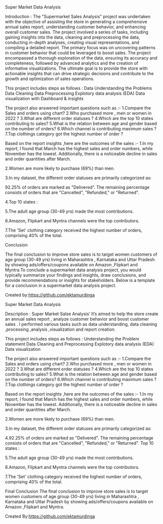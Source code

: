 Super Market Data Analysis

Introduction :
The "Supermarket Sales Analysis" project was undertaken with the objective of assisting the store in generating a comprehensive annual sales report, understanding customer behavior, and enhancing overall customer sales. The project involved a series of tasks, including gaining insights into the data, cleaning and preprocessing the data, conducting in-depth analyses, creating visual representations, and compiling a detailed report. The primary focus was on uncovering patterns in customer behavior that could be leveraged to boost sales. The project encompassed a thorough exploration of the data, ensuring its accuracy and completeness, followed by advanced analytics and the creation of informative visualizations. The ultimate goal is to provide the store with actionable insights that can drive strategic decisions and contribute to the growth and optimization of sales operations.

This project includes steps as follows :
Data Understanding the Problems
Data Cleaning
Data Preprocessing
Explotory data analysis (EDA)
Data visualization with Dashboard & insights

The project also answered important questions such as :-
1.Compare the Sales and orders using chart?
2.Who purchased more , men or women in 2022 ?
3.What are different order statuses ?
4.Which are the top 10 states contributing to sales?
5.What is the relation between age and gender based on the number of orders?
6.Which channel is contributing maximum sales ?
7.Top clothings category got the highest number of order ?

Based on the report insights ,here are the outcomes of the sales :-
1.In my report, I found that March has the highest sales and order numbers, while November has the lowest. Additionally, there is a noticeable decline 
  in sales and order quantities after March.

2.Women are more likely to purchase (69%) than men.

3.In my dataset, the different order statuses are primarily categorized as:

  92.25% of orders are marked as "Delivered".
  The remaining percentage consists of orders that are "Cancelled", "Refunded," or "Returned".

4.Top 10 states :

5.The adult age group (30-49 yrs) made the most contributions.

6.Amazon, Flipkart and Myntra channels were the top contributors.

7.The 'Set' clothing category received the highest number of orders, comprising 40% of the total.

Conclusion

The final conclusion to improve store sales is to target women customers of age group (30-49 yrs) living in Maharashtra , Karnataka and Uttar Pradesh by showing ads/offers/coupons available on Amazon ,Flipkart and Myntra.To conclude a supermarket data analysis project, you would typically summarize your findings and insights, draw conclusions, and provide recommendations or insights for stakeholders. Below is a template for a conclusion in a supermarket data analysis project.

Created by:https://github.com/ektamurdinga

Super Market Data Analysis

Description :
Super Market Salse Analysis’ It’s aimed to help the store create an annual sales report , analyze customer behavior and boost customer sales . I performed various tasks such as data understanding, data cleaning ,processing ,analysis ,visualization and report creation.

This project includes steps as follows :
Understanding the Problem statement
Data Cleaning and Preprocessing
Explotory data analysis (EDA)
Data visualization

The project also answered important questions such as :-
1.Compare the Sales and orders using chart?
2.Who purchased more , men or women in 2022 ?
3.What are different order statuses ?
4.Which are the top 10 states contributing to sales?
5.What is the relation between age and gender based on the number of orders?
6.Which channel is contributing maximum sales ?
7.Top clothings category got the highest number of order ?

Based on the report insights ,here are the outcomes of the sales :-
1.In my report, I found that March has the highest sales and order numbers, while November has the lowest. Additionally, there is a noticeable decline in sales and order quantities after March.

2.Women are more likely to purchase (69%) than men.

3.In my dataset, the different order statuses are primarily categorized as:

4.92.25% of orders are marked as "Delivered".
The remaining percentage consists of orders that are "Cancelled", "Refunded," or "Returned".
Top 10 states :

5.The adult age group (30-49 yrs) made the most contributions.

6.Amazon, Flipkart and Myntra channels were the top contributors.

7.The 'Set' clothing category received the highest number of orders, comprising 40% of the total.

Final Conclusion
The final conclusion to improve store sales is to target women customers of age group (30-49 yrs) living in Maharashtra , Karnataka and Uttar Pradesh by showing ads/offers/coupons available on Amazon ,Flipkart and Myntra.

Created By:https://github.com/ektamurdinga
